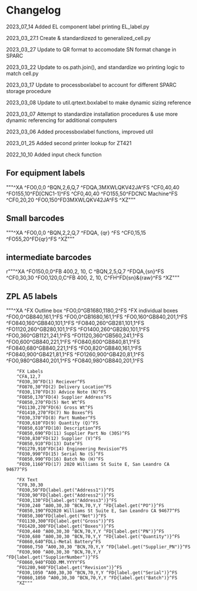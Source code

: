 # Changelog

2023_07_14
    Added EL component label printing EL_label.py

2023_03_27.1
    Create & standardizezd to generalized_cell.py

2023_03_27
    Update to QR format to accomodate SN format change in SPARC

2023_03_22
    Update to os.path.join(), and standardize wo printing logic to match cell.py

2023_03_17
    Update to processboxlabel to account for different SPARC storage procedure

2023_03_08
    Update to util.qrtext.boxlabel to make dynamic sizing reference

2023_03_07
    Attempt to standardize installation procedures & use more dynamic referencing for additional computers

2023_03_06
    Added processboxlabel functions, improved util

2023_01_25
    Added second printer lookup for ZT421

2022_10_10
    Added input check function

## For equipment labels

"""^XA
^FO0,0,0
^BQN,2,6,Q,7
^FDQA,3MXWLQKV42JA^FS
^CF0,40,40
^FO155,10^FD[CNC1-1]^FS
^CF0,40,40
^FO155,50^FDCNC Machine^FS
^CF0,20,20
^FO0,150^FD3MXWLQKV42JA^FS
^XZ"""

## Small barcodes

"""^XA
^FO0,0,0
^BQN,2,2,Q,7
^FDQA, {qr} ^FS
^CF0,15,15
^FO55,20^FD{qr}^FS
^XZ"""

## intermediate barcodes

r"""^XA
^FO150,0,0^FB 400,2, 10, C
^BQN,2,5,Q,7
^FDQA,{sn}^FS
^CF0,30,30
^FO0,120,0,C^FB 400, 2, 10, C^FH^FD{sn}\&{raw}^FS
^XZ"""

## ZPL A5 labels

"""^XA
        ^FX Outline box
        ^FO0,0^GB1680,1180,2^FS
        ^FX individual boxes
        ^FO0,0^GB840,161,1^FS
        ^FO0,0^GB1680,161,1^FS
        ^FO0,160^GB840,201,1^FS
        ^FO840,160^GB840,101,1^FS
        ^FO840,260^GB281,101,1^FS
        ^FO1120,260^GB280,101,1^FS
        ^FO1400,260^GB280,101,1^FS
        ^FO0,360^GB1121,241,1^FS
        ^FO1120,360^GB560,241,1^FS
        ^FO0,600^GB840,221,1^FS
        ^FO840,600^GB840,81,1^FS
        ^FO840,680^GB840,221,1^FS
        ^FO0,820^GB840,161,1^FS
        ^FO840,900^GB421,81,1^FS
        ^FO1260,900^GB420,81,1^FS
        ^FO0,980^GB840,201,1^FS
        ^FO840,980^GB840,201,1^FS

        ^FX Labels
        ^CFA,12,7
        ^FO30,30^FD(1) Reciever^FS
        ^FO870,30^FD(2) Delivery Location^FS
        ^FO30,170^FD(3) Advice Note (N)^FS
        ^FO850,170^FD(4) Supplier Address^FS
        ^FO850,270^FD(5) Net Wt^FS
        ^FO1130,270^FD(6) Gross Wt^FS
        ^FO1410,270^FD(7) No Boxes^FS
        ^FO30,370^FD(8) Part Number^FS
        ^FO30,610^FD(9) Quantity (Q)^FS
        ^FO850,610^FD(10) Description^FS
        ^FO850,690^FD(11) Supplier Part No (30S)^FS
        ^FO30,830^FD(12) Supplier (V)^FS
        ^FO850,910^FD(13) Date^FS
        ^FO1270,910^FD(14) Engineering Revision^FS
        ^FO30,990^FD(15) Serial No (S)^FS
        ^FO850,990^FD(16) Batch No (H)^FS
        ^FO30,1160^FD(17) 2020 Williams St Suite E, San Leandro CA 94677^FS

        ^FX Text
        ^CF0,30,30
        ^FO30,50^FD{label.get("Address1")}^FS
        ^FO30,90^FD{label.get("Address2")}^FS
        ^FO30,130^FD{label.get("Address3")}^FS
        ^FO30,240 ^A00,30,30 ^BCN,70,Y,Y ^FD{label.get("PO")}^FS
        ^FO850,190^FD2020 Williams St Suite E, San Leandro CA 94677^FS
        ^FO850,300^FD{label.get("Net")}^FS
        ^FO1130,300^FD{label.get("Gross")}^FS
        ^FO1420,300^FD{label.get("Boxes")}^FS
        ^FO30,440 ^A00,30,30 ^BCN,70,Y,Y ^FD{label.get("PN")}^FS
        ^FO30,680 ^A00,30,30 ^BCN,70,Y,Y ^FD{label.get("Quantity")}^FS
        ^FO860,640^FDLi-Metal Battery^FS
        ^FO860,750 ^A00,30,30 ^BCN,70,Y,Y ^FD{label.get("Supplier_PN")}^FS
        ^FO30,900 ^A00,30,30 ^BCN,70,Y,Y ^FD{label.get("SupplierNumber")}^FS
        ^FO860,940^FDDD.MM.YYYY^FS
        ^FO1280,940^FD{label.get("Revision")}^FS
        ^FO30,1050 ^A00,30,30 ^BCN,70,Y,Y ^FD{label.get("Serial")}^FS
        ^FO860,1050 ^A00,30,30 ^BCN,70,Y,Y ^FD{label.get("Batch")}^FS
        ^XZ"""
